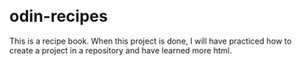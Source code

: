 # odin-recipes

This is a recipe book. When this project is done, I will have practiced how to create a project in a repository and have learned more html.
